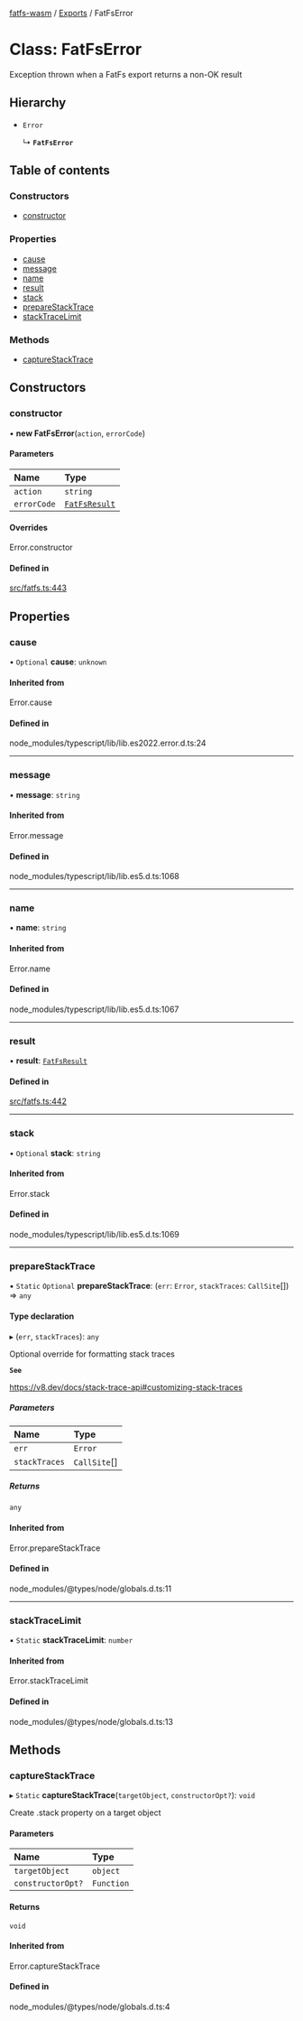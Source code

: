 [fatfs-wasm](../README.md) / [Exports](../modules.md) / FatFsError

# Class: FatFsError

Exception thrown when a FatFs export returns a non-OK result

## Hierarchy

- `Error`

  ↳ **`FatFsError`**

## Table of contents

### Constructors

- [constructor](FatFsError.md#constructor)

### Properties

- [cause](FatFsError.md#cause)
- [message](FatFsError.md#message)
- [name](FatFsError.md#name)
- [result](FatFsError.md#result)
- [stack](FatFsError.md#stack)
- [prepareStackTrace](FatFsError.md#preparestacktrace)
- [stackTraceLimit](FatFsError.md#stacktracelimit)

### Methods

- [captureStackTrace](FatFsError.md#capturestacktrace)

## Constructors

### constructor

• **new FatFsError**(`action`, `errorCode`)

#### Parameters

| Name | Type |
| :------ | :------ |
| `action` | `string` |
| `errorCode` | [`FatFsResult`](../enums/FatFsResult.md) |

#### Overrides

Error.constructor

#### Defined in

[src/fatfs.ts:443](https://github.com/parkertomatoes/fatfs-wasm/blob/b3504de/src/fatfs.ts#L443)

## Properties

### cause

• `Optional` **cause**: `unknown`

#### Inherited from

Error.cause

#### Defined in

node_modules/typescript/lib/lib.es2022.error.d.ts:24

___

### message

• **message**: `string`

#### Inherited from

Error.message

#### Defined in

node_modules/typescript/lib/lib.es5.d.ts:1068

___

### name

• **name**: `string`

#### Inherited from

Error.name

#### Defined in

node_modules/typescript/lib/lib.es5.d.ts:1067

___

### result

• **result**: [`FatFsResult`](../enums/FatFsResult.md)

#### Defined in

[src/fatfs.ts:442](https://github.com/parkertomatoes/fatfs-wasm/blob/b3504de/src/fatfs.ts#L442)

___

### stack

• `Optional` **stack**: `string`

#### Inherited from

Error.stack

#### Defined in

node_modules/typescript/lib/lib.es5.d.ts:1069

___

### prepareStackTrace

▪ `Static` `Optional` **prepareStackTrace**: (`err`: `Error`, `stackTraces`: `CallSite`[]) => `any`

#### Type declaration

▸ (`err`, `stackTraces`): `any`

Optional override for formatting stack traces

**`See`**

https://v8.dev/docs/stack-trace-api#customizing-stack-traces

##### Parameters

| Name | Type |
| :------ | :------ |
| `err` | `Error` |
| `stackTraces` | `CallSite`[] |

##### Returns

`any`

#### Inherited from

Error.prepareStackTrace

#### Defined in

node_modules/@types/node/globals.d.ts:11

___

### stackTraceLimit

▪ `Static` **stackTraceLimit**: `number`

#### Inherited from

Error.stackTraceLimit

#### Defined in

node_modules/@types/node/globals.d.ts:13

## Methods

### captureStackTrace

▸ `Static` **captureStackTrace**(`targetObject`, `constructorOpt?`): `void`

Create .stack property on a target object

#### Parameters

| Name | Type |
| :------ | :------ |
| `targetObject` | `object` |
| `constructorOpt?` | `Function` |

#### Returns

`void`

#### Inherited from

Error.captureStackTrace

#### Defined in

node_modules/@types/node/globals.d.ts:4
